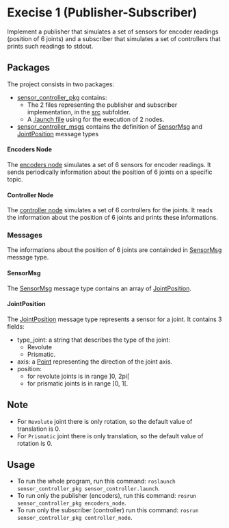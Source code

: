 # Execise 1 (Publisher-Subscriber)

Implement a publisher that simulates a set of sensors for encoder readings (position of 6 joints) and a subscriber that simulates a set of controllers that prints such readings to stdout.

## Packages

The project consists in two packages:

* [sensor_controller_pkg](https://github.com/andrewvali/unisa_robotic/tree/main/ex1_sensor_controller/src/sensor_controller_pkg) contains:
  * The 2 files representing the publisher and subscriber implementation, in the [src](https://github.com/andrewvali/unisa_robotic/tree/main/ex1_sensor_controller/src/sensor_controller_pkg/src) subfolder.
  * A [.launch file](https://github.com/andrewvali/unisa_robotic/tree/main/ex1_sensor_controller/src/sensor_controller_pkg/launch) using for the execution of 2 nodes.
* [sensor_controller_msgs](https://github.com/andrewvali/unisa_robotic/tree/main/ex1_sensor_controller/src/sensor_controller_msgs) contains the definition of [SensorMsg](https://github.com/andrewvali/unisa_robotic/blob/main/ex1_sensor_controller/src/sensor_controller_msgs/msg/SensorMsg.msg) and [JointPosition](https://github.com/andrewvali/unisa_robotic/blob/main/ex1_sensor_controller/src/sensor_controller_msgs/msg/JointPosition.msg) message types

#### Encoders Node

The [encoders node](https://github.com/andrewvali/unisa_robotic/blob/main/ex1_sensor_controller/src/sensor_controller_pkg/src/encoders_node/encoders.cpp) simulates a set of 6 sensors for encoder readings. It sends periodically information about the position of 6 joints on a specific topic.

#### Controller Node

The [controller node](https://github.com/andrewvali/unisa_robotic/blob/main/ex1_sensor_controller/src/sensor_controller_pkg/src/controller_node/controller.cpp) simulates a set of 6 controllers for the joints. It reads the information about the position of 6 joints and prints these informations.

### Messages

The informations about the position of 6 joints are containded in [SensorMsg](https://github.com/andrewvali/unisa_robotic/blob/main/ex1_sensor_controller/src/sensor_controller_msgs/msg/SensorMsg.msg) message type.

#### SensorMsg

The [SensorMsg](https://github.com/andrewvali/unisa_robotic/blob/main/ex1_sensor_controller/src/sensor_controller_msgs/msg/SensorMsg.msg) message type contains an array of [JointPosition](https://github.com/andrewvali/unisa_robotic/blob/main/ex1_sensor_controller/src/sensor_controller_msgs/msg/JointPosition.msg).

#### JointPosition

The [JointPosition](https://github.com/andrewvali/unisa_robotic/blob/main/ex1_sensor_controller/src/sensor_controller_msgs/msg/JointPosition.msg) message type represents a sensor for a joint. It contains 3 fields:

* type_joint: a string that describes the type of the joint:
  * Revolute
  * Prismatic.
* axis: a [Point](http://docs.ros.org/en/melodic/api/geometry_msgs/html/msg/Point.html) representing the direction of the joint axis.
* position: 
  * for revolute joints is in range ]0, 2pi[
  * for prismatic joints is in range ]0, 1[.

## Note
* For `Revolute` joint there is only rotation, so the default value of translation is 0.
* For `Prismatic` joint there is only translation, so the default value of rotation is 0.

## Usage

* To run the whole program, run this command: `roslaunch sensor_controller_pkg sensor_controller.launch`.
* To run only the publisher (encoders), run this command: `rosrun sensor_controller_pkg encoders_node`.
* To run only the subscriber (controller) run this command: `rosrun sensor_controller_pkg controller_node`.
